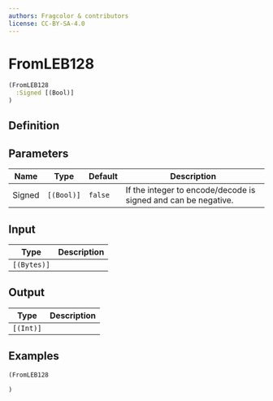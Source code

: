 ```yaml
---
authors: Fragcolor & contributors
license: CC-BY-SA-4.0
---
```



# FromLEB128

```clojure
(FromLEB128
  :Signed [(Bool)]
)
```


## Definition




## Parameters

| Name | Type | Default | Description |
|------|------|---------|-------------|
| Signed | `[(Bool)]` | `false` | If the integer to encode/decode is signed and can be negative. |


## Input

| Type | Description |
|------|-------------|
| `[(Bytes)]` |  |


## Output

| Type | Description |
|------|-------------|
| `[(Int)]` |  |


## Examples

```clojure
(FromLEB128

)
```
